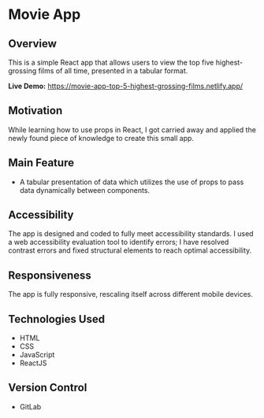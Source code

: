 # Movie App

## Overview

This is a simple React app that allows users to view the top five highest-grossing films of all time, presented in a tabular format.

**Live Demo:** https://movie-app-top-5-highest-grossing-films.netlify.app/

## Motivation

While learning how to use props in React, I got carried away and applied the newly found piece of knowledge to create this small app.

## Main Feature

- A tabular presentation of data which utilizes the use of props to pass data dynamically between components.

## Accessibility

The app is designed and coded to fully meet accessibility standards. I used a web accessibility evaluation tool to identify errors; I have resolved contrast errors and fixed structural elements to reach optimal accessibility. 

## Responsiveness 

The app is fully responsive, rescaling itself across different mobile devices. 

## Technologies Used

- HTML
- CSS
- JavaScript
- ReactJS

## Version Control

- GitLab
